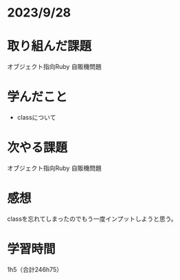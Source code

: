 # 2023/9/28
# 取り組んだ課題
オブジェクト指向Ruby 自販機問題

# 学んだこと
* classについて
  
# 次やる課題
オブジェクト指向Ruby 自販機問題

# 感想
classを忘れてしまったのでもう一度インプットしようと思う。

# 学習時間
1h5（合計246h75）
